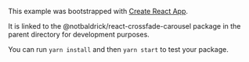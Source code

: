 This example was bootstrapped with [Create React App](https://github.com/facebook/create-react-app).

It is linked to the @notbaldrick/react-crossfade-carousel package in the parent directory for development purposes.

You can run `yarn install` and then `yarn start` to test your package.
